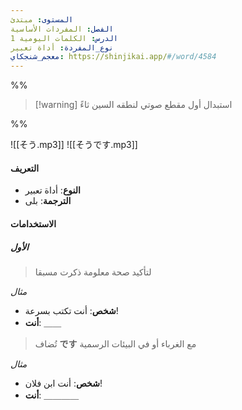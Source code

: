 ```yaml
---
المستوى: مبتدئ
الفصل: المفردات الأساسية
الدرس: الكلمات اليومية 1
نوع_المفردة: أداة تعبير
معجم_شنجكاي: https://shinjikai.app/#/word/4584
---
```


%%
> [!warning] استبدال أول مقطع صوتي لنطقه السين ثاءً

%%

![[そう.mp3]]
![[そうです.mp3]]

#### التعريف

- **النوع**: أداة تعبير
- **الترجمة**: بلى

#### الاستخدامات

##### الأول

> لتأكيد صحة معلومة ذكرت مسبقا

_مثال_
- **شخص**: أنت تكتب بسرعة!
- **أنت**: ＿＿

> تُضاف **です** مع الغرباء أو في البيئات الرسمية

_مثال_
- **شخص**: أنت ابن فلان!
- **أنت**: ＿＿＿＿
